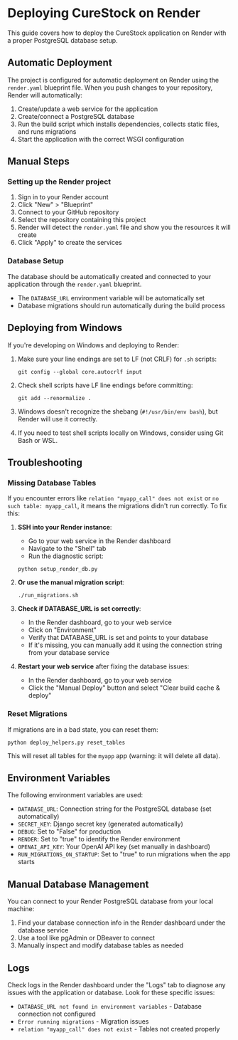 # Deploying CureStock on Render

This guide covers how to deploy the CureStock application on Render with a proper PostgreSQL database setup.

## Automatic Deployment

The project is configured for automatic deployment on Render using the `render.yaml` blueprint file. When you push changes to your repository, Render will automatically:

1. Create/update a web service for the application
2. Create/connect a PostgreSQL database
3. Run the build script which installs dependencies, collects static files, and runs migrations
4. Start the application with the correct WSGI configuration

## Manual Steps

### Setting up the Render project

1. Sign in to your Render account
2. Click "New" > "Blueprint"
3. Connect to your GitHub repository
4. Select the repository containing this project
5. Render will detect the `render.yaml` file and show you the resources it will create
6. Click "Apply" to create the services

### Database Setup

The database should be automatically created and connected to your application through the `render.yaml` blueprint.

- The `DATABASE_URL` environment variable will be automatically set
- Database migrations should run automatically during the build process

## Deploying from Windows

If you're developing on Windows and deploying to Render:

1. Make sure your line endings are set to LF (not CRLF) for `.sh` scripts:
   ```
   git config --global core.autocrlf input
   ```

2. Check shell scripts have LF line endings before committing:
   ```
   git add --renormalize .
   ```

3. Windows doesn't recognize the shebang (`#!/usr/bin/env bash`), but Render will use it correctly.

4. If you need to test shell scripts locally on Windows, consider using Git Bash or WSL.

## Troubleshooting

### Missing Database Tables

If you encounter errors like `relation "myapp_call" does not exist` or `no such table: myapp_call`, it means the migrations didn't run correctly. To fix this:

1. **SSH into your Render instance**:
   - Go to your web service in the Render dashboard
   - Navigate to the "Shell" tab
   - Run the diagnostic script:
   ```
   python setup_render_db.py
   ```

2. **Or use the manual migration script**:
   ```
   ./run_migrations.sh
   ```

3. **Check if DATABASE_URL is set correctly**:
   - In the Render dashboard, go to your web service
   - Click on "Environment" 
   - Verify that DATABASE_URL is set and points to your database
   - If it's missing, you can manually add it using the connection string from your database service

4. **Restart your web service** after fixing the database issues:
   - In the Render dashboard, go to your web service
   - Click the "Manual Deploy" button and select "Clear build cache & deploy"

### Reset Migrations

If migrations are in a bad state, you can reset them:

```
python deploy_helpers.py reset_tables
```

This will reset all tables for the `myapp` app (warning: it will delete all data).

## Environment Variables

The following environment variables are used:

- `DATABASE_URL`: Connection string for the PostgreSQL database (set automatically)
- `SECRET_KEY`: Django secret key (generated automatically)
- `DEBUG`: Set to "False" for production
- `RENDER`: Set to "true" to identify the Render environment
- `OPENAI_API_KEY`: Your OpenAI API key (set manually in dashboard)
- `RUN_MIGRATIONS_ON_STARTUP`: Set to "true" to run migrations when the app starts

## Manual Database Management

You can connect to your Render PostgreSQL database from your local machine:

1. Find your database connection info in the Render dashboard under the database service
2. Use a tool like pgAdmin or DBeaver to connect
3. Manually inspect and modify database tables as needed

## Logs

Check logs in the Render dashboard under the "Logs" tab to diagnose any issues with the application or database. Look for these specific issues:

- `DATABASE_URL not found in environment variables` - Database connection not configured
- `Error running migrations` - Migration issues
- `relation "myapp_call" does not exist` - Tables not created properly 
